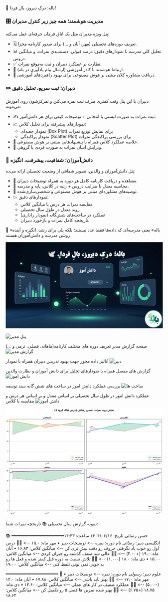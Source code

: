 🌟 باله: درکِ دیروز، بالِ فردا!

### 🎛️ مدیریت هوشمند؛ همه چیز زیر کنترل مدیران
پنل ویژه مدیران مثل یک اتاق فرمان حرفه‌ای عمل می‌کنه:
* 🗓️ تعریف دوره‌های تحصیلی (مهر، آبان و …) برای صدور کارنامه مجزا.
* 📊 تحلیل کلی مدرسه با نمودارهای دقیق: درصد قبولی، دسته‌بندی نمرات، و میانگین دروس.
* ✅ نظارت بر عملکرد دبیران و ثبت به‌موقع نمرات.
* 🔔 ارتباط هوشمند با کادر آموزشی (ارسال پیام یادآوری در بله).
* 🧠 دریافت مشاوره کلان مبتنی بر هوش مصنوعی برای بهبود راهبردهای آموزشی.

### ✏️ دبیران؛ ثبت سریع، تحلیل دقیق

دبیران با این پنل وقت کمتری صرف ثبت نمره می‌کنن و تمرکزشون روی آموزش می‌مونه:
* ✍️ ثبت نمرات به صورت لیستی یا انتخابی + توضیحات کیفی برای هر دانش‌آموز.
* 📈 نمودارهای پیشرفته برای تحلیل کلاس:
    * نمودار جعبه‌ای (Box Plot) برای نمایش توزیع نمرات
    * نمودار پراکندگی (Scatter Plot) برای بررسی پراکندگی نمرات
* 🧠 خلاصه عملکرد کلاس همراه با پیشنهادهایی مبتنی بر هوش مصنوعی.
* 🔄 ویرایش آسان نمرات به صورت فردی یا گروهی.

### 📘 دانش‌آموزان؛ شفافیت، پیشرفت، انگیزه

پنل دانش‌آموزان و والدین، تصویر شفافی از وضعیت تحصیلی ارائه می‌ده:
* 📜 مشاهده و دریافت کارنامه کامل هر دوره به همراه توضیحات دبیران.
* 🏅 محاسبه معدل با ضرایب دروس + رتبه در کلاس، پایه و مدرسه.
* 🧠 توصیه‌های مشاوره‌ای مبتنی بر هوش مصنوعی و شخصی‌سازی‌شده.
* 📉 نمودارهای دقیق:
    * مقایسه نمرات هر درس با میانگین کلاس
    * روند معدل در طول سال تحصیلی
    * عملکرد در ساحت‌های شش‌گانه (نمودار راداری)
    * تاریخچه کامل نمرات و بازخورد دبیران.

🌈 «باله» یعنی مدرسه‌ای که داده‌ها فقط عدد نیستند؛ بلکه پلی برای رشد، انگیزه و آینده روشن مدرسه و دانش‌آموزان هستند

![معرفی](https://github.com/hnadi14/schoolbot/blob/main/schoolbot/img/Gemini_Generated_Image_ibui6dibui6dibui.png)

![پنل مدیر]([png](https://github.com/hnadi14/schoolbot/blob/main/schoolbot/img/Gemini_Generated_Image_lmb8k9lmb8k9lmb8.png))

صفحه گزارش مدیر
تعریف دوره های مختلف کارنامه(ماهانه، فصلی، ترمی و ...)
![گزارش مدیر]([png](https://github.com/hnadi14/schoolbot/blob/main/schoolbot/img/tmpwqezxu1k.png))

 آنالیز داده محور جهت بهبود تدریس دبیران همراه با نمودار
![دبیر]([png](https://github.com/hnadi14/schoolbot/blob/main/schoolbot/img/aa7c049f-d1de-4941-ad82-a23910d9fe31.png))


گزارش های مفصل همراه با نمودارهای تحلیل برای دانش آموزان و نظارت والدین
![دانش اموز]([png](https://github.com/hnadi14/schoolbot/blob/main/schoolbot/img/74585274-e217-4805-b8a6-e2d7926d686b.png))



بررسی عملکرد دانش اموز در ساحت های شش گانه سند توسعه
![ساحت ها]([png](https://github.com/hnadi14/schoolbot/blob/main/schoolbot/img/7250eebf-9689-4fb5-a883-167171ed4a9f.png))


عملکرد دانش اموز در طول سال تحصیلی بر اساس معدل و بر اساس هر درس و مقایسه با کلاس
![دانش اموز]([png](https://github.com/hnadi14/schoolbot/blob/main/schoolbot/img/8ecc7afa-fa32-41d4-820c-b32a1ef57c32.png))

![درس ها](https://github.com/hnadi14/schoolbot/blob/main/schoolbot/img/1ca9df8a-2d44-4f44-9b01-32824f0df713.png)




نمونه گزارش سال تحصیلی
📚 تاریخچه نمرات شما:

حسن رضائی تاریخ:  ۱۴۰۴/۰۶/۱۶ ساعت: ۱۴:۴۳━━━━━━━━━━━━━━━━━━━━
📚 انگلیسی دبیر: *رضائی*
نام دوره: نمره --> توضیحات دبیر
• مهر ماه: ۱۵.۰ --> 👨‍🏫 درس اول رو خوب یاد نگرفتی حروف رو دقت بیش تری کن --> میانگین کلاس: ۱۶.۸۳
• آبان ماه: ۱۹.۰ (+۴.۰۰) --> 👨‍🏫 عالی شد ضعف گذشته رو جبران کردی --> میانگین کلاس: ۱۵.۰۰
• دی ماه: ۱۸.۰ (-۱.۰۰) --> 👨‍🏫 تلاش نسبت به دوره قبل کمتر شده و فعل ها رو به خوبی نمی تونی تلفظ کنی --> میانگین کلاس: ۱۹.۰۰

━━━━━━━━━━━━━━━━━━━━
🧪 علوم دبیر: *رسولی*
نام دوره: نمره --> توضیحات دبیر
• مهر ماه: ۱۷.۰ --> 👨‍🏫 بهتر باید باشی --> میانگین کلاس: ۱۷.۸۸
• آبان ماه: ۱۲.۰ (-۵.۰۰) --> 👨‍🏫 عملکرد ضعیف در کار های عملی --> میانگین کلاس: ۱۳.۶۰
• دی ماه: ۱۸.۷۵ (+۶.۷۵) --> 👨‍🏫 بهتر شده تمرین ها فصل ۵ رو تکمیل کن --> میانگین کلاس: ۱۸.۶۲
